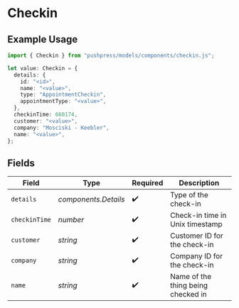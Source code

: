 # Checkin

## Example Usage

```typescript
import { Checkin } from "pushpress/models/components/checkin.js";

let value: Checkin = {
  details: {
    id: "<id>",
    name: "<value>",
    type: "AppointmentCheckin",
    appointmentType: "<value>",
  },
  checkinTime: 660174,
  customer: "<value>",
  company: "Mosciski - Keebler",
  name: "<value>",
};
```

## Fields

| Field                              | Type                               | Required                           | Description                        |
| ---------------------------------- | ---------------------------------- | ---------------------------------- | ---------------------------------- |
| `details`                          | *components.Details*               | :heavy_check_mark:                 | Type of the check-in               |
| `checkinTime`                      | *number*                           | :heavy_check_mark:                 | Check-in time in Unix timestamp    |
| `customer`                         | *string*                           | :heavy_check_mark:                 | Customer ID for the check-in       |
| `company`                          | *string*                           | :heavy_check_mark:                 | Company ID for the check-in        |
| `name`                             | *string*                           | :heavy_check_mark:                 | Name of the thing being checked in |